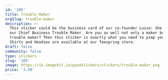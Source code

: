 ```yaml
---
id: '105'
title: Trouble Maker
orgSlug: trouble-maker
description: >-
  This sticker could be the business card of our co-founder Luise: She serves as
  our Chief Business Trouble Maker. Are you as well not only a maker but also a
  trouble maker? Then this sticker is exactly what you need to pimp your laptop!
  Shirts and Hoodies are available at our Teespring store.
draft: false
community: false
type: stickers
slug: '105'
image: https://ik.imagekit.io/pyodstickers/stickers/trouble-maker.png
price: '3.50'
---
```

